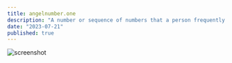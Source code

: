 ```yaml
---
title: angelnumber.one
description: "A number or sequence of numbers that a person frequently notices in the world around them, believed to be a message from benevolent angels."
date: "2023-07-21"
published: true
---
```


![screenshot](/images/angelnumber-one.webp)
